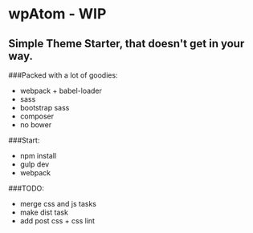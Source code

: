 # wpAtom - WIP
## Simple Theme Starter, that doesn't get in your way.

###Packed with a lot of goodies:
- webpack + babel-loader
- sass
- bootstrap sass
- composer
- no bower

###Start:
- npm install
- gulp dev
- webpack

###TODO:
- merge css and js tasks
- make dist task
- add post css + css lint